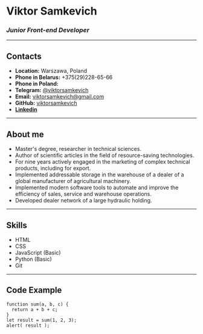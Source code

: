 # **Viktor Samkevich**
### *Junior Front-end Developer*
***
## **Contacts**
- **Location:** Warszawa, Poland
- **Phone in Belarus:** +375(29)228-65-66
- **Phone in Poland:** 
- **Telegram:** [@viktorsamkevich](https://t.me/viktorsamkevich)
- **Email:** viktorsamkevich@gmail.com
- **GitHub:** [viktorsamkevich](https://github.com/viktorsamkevich)
- **[Linkedin](https://www.linkedin.com/in/viktorsamkevich/)**
***
## **About me**
- Master's degree, researcher in technical sciences.
- Author of scientific articles in the field of resource-saving technologies.
- For nine years actively engaged in the marketing of complex technical products, including for export.
- Implemented addressable storage in the warehouse of a dealer of a global manufacturer of agricultural machinery.
- Implemented modern software tools to automate and improve the efficiency of sales, service and warehouse operations.
- Developed dealer network of a large hydraulic holding.
***
## **Skills**
- HTML
- CSS
- JavaScript (Basic)
- Python (Basic)
- Git
***
## __Code Example__
```
function sum(a, b, c) {
  return a + b + c;
}
let result = sum(1, 2, 3);
alert( result );
```